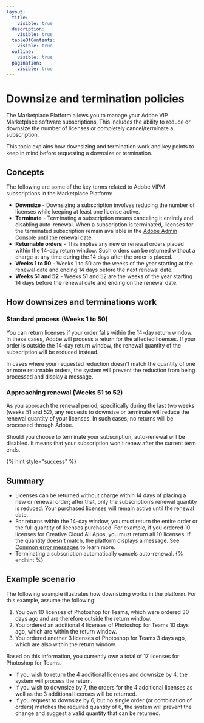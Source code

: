 ```yaml
---
layout:
  title:
    visible: true
  description:
    visible: true
  tableOfContents:
    visible: true
  outline:
    visible: true
  pagination:
    visible: true
---
```


# Downsize and termination policies

The Marketplace Platform allows you to manage your Adobe VIP Marketplace software subscriptions. This includes the ability to reduce or downsize the number of licenses or completely cancel/terminate a subscription.&#x20;

This topic explains how downsizing and termination work and key points to keep in mind before requesting a downsize or termination.

## Concepts

The following are some of the key terms related to Adobe VIPM subscriptions in the Marketplace Platform:

* **Downsize** - Downsizing a subscription involves reducing the number of licenses while keeping at least one license active.
* **Terminate** - Terminating a subscription means canceling it entirely and disabling auto-renewal. When a subscription is terminated, licenses for the terminated subscription remain available in the [Adobe Admin Console](https://helpx.adobe.com/enterprise/using/admin-console.html) until the renewal date.
* **Returnable orders** - This implies any new or renewal orders placed within the 14-day return window. Such orders can be returned without a charge at any time during the 14 days after the order is placed.
* **Weeks 1 to 50** - Weeks 1 to 50 are the weeks of the year starting at the renewal date and ending 14 days before the next renewal date.
* **Weeks 51 and 52** - Weeks 51 and 52 are the weeks of the year starting 14 days before the renewal date and ending on the renewal date.

## How downsizes and terminations work

### Standard process (Weeks 1 to 50)

You can return licenses if your order falls within the 14-day return window. In these cases, Adobe will process a return for the affected licenses. If your order is outside the 14-day return window, the renewal quantity of the subscription will be reduced instead.&#x20;

In cases where your requested reduction doesn't match the quantity of one or more returnable orders, the system will prevent the reduction from being processed and display a message.

### Approaching renewal (Weeks 51 to 52)

As you approach the renewal period, specifically during the last two weeks (weeks 51 and 52), any requests to downsize or terminate will reduce the renewal quantity of your licenses. In such cases, no returns will be processed through Adobe.

Should you choose to terminate your subscription, auto-renewal will be disabled. It means that your subscription won't renew after the current term ends.

{% hint style="success" %}
## Summary

* Licenses can be returned without charge within 14 days of placing a new or renewal order; after that, only the subscription’s renewal quantity is reduced. Your purchased licenses will remain active until the renewal date.
* For returns within the 14-day window, you must return the entire order or the full quantity of licenses purchased. For example, if you ordered 10 licenses for Creative Cloud All Apps, you must return all 10 licenses. If the quantity doesn't match, the platform displays a message. See [Common error messages](common-error-messages.md) to learn more.
* Terminating a subscription automatically cancels auto-renewal.
{% endhint %}

## Example scenario

The following example illustrates how downsizing works in the platform. For this example, assume the following:

1. You own 10 licenses of Photoshop for Teams, which were ordered 30 days ago and are therefore outside the return window.
2. You ordered an additional 4 licenses of Photoshop for Teams 10 days ago, which are within the return window.
3. You ordered another 3 licenses of Photoshop for Teams 3 days ago, which are also within the return window.

Based on this information, you currently own a total of 17 licenses for Photoshop for Teams.&#x20;

* If you wish to return the 4 additional licenses and downsize by 4, the system will process the return.
* If you wish to downsize by 7, the orders for the 4 additional licenses as well as the 3 additional licenses will be returned.
* If you request to downsize by 6, but no single order (or combination of orders) matches the required quantity of 6, the system will prevent the change and suggest a valid quantity that can be returned.
